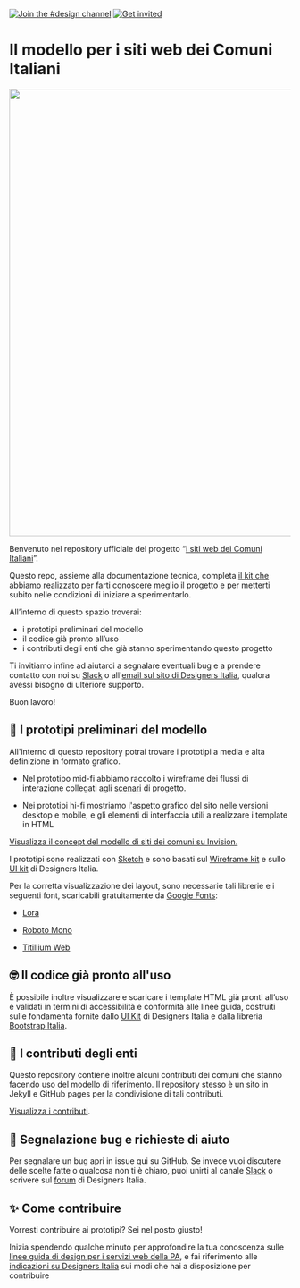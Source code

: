 [![Join the #design channel](https://img.shields.io/badge/Slack%20channel-%23design-blue.svg)](https://developersitalia.slack.com/messages/C7658JRJR/)
[![Get invited](https://slack.developers.italia.it/badge.svg)](https://slack.developers.italia.it/)

# Il modello per i siti web dei Comuni Italiani

 <img src="https://github.com/italia/design-comuni-prototipi/blob/master/cover-image.png" width="800"> 
 
Benvenuto nel repository ufficiale del progetto “[I siti web dei Comuni Italiani](https://italia.github.io/design-comuni-prototipi/)”. 

Questo repo, assieme alla documentazione tecnica, completa [il kit che abbiamo realizzato](https://italia.github.io/design-comuni-prototipi/it/kit.html) per farti conoscere meglio il progetto e per metterti subito nelle condizioni di iniziare a sperimentarlo.

All’interno di questo spazio troverai:

- i prototipi preliminari del modello
- il codice già pronto all’uso
- i contributi degli enti che già stanno sperimentando questo progetto

Ti invitiamo infine ad aiutarci a segnalare eventuali bug e a prendere contatto con noi su [Slack](https://slack.developers.italia.it/) o all'[email sul sito di Designers Italia](https://designers.italia.it/contatti/), qualora avessi bisogno di ulteriore supporto. 

Buon lavoro!

## 📒 I prototipi preliminari del modello

All'interno di questo repository potrai trovare i prototipi a media e alta definizione in formato grafico.

- Nel prototipo mid-fi abbiamo raccolto i wireframe dei flussi di interazione collegati agli [scenari](https://docs.google.com/spreadsheets/d/1Z_YgxckqlWJIBOOXpzMlpzbPfElMLA50-4grsndEX20/edit?usp=sharing) di progetto.

- Nei prototipi hi-fi mostriamo l'aspetto grafico del sito nelle versioni desktop e mobile, e  gli elementi di interfaccia utili a realizzare i template in HTML

[Visualizza il concept del modello di siti dei comuni su Invision.](https://invis.io/Q2OTF1RMNUB)

I prototipi sono realizzati con [Sketch](https://www.sketch.com/) e sono basati sul [Wireframe kit](https://designers.italia.it/kit/wireframe-kit/) e sullo [UI kit](https://designers.italia.it/kit/ui-kit/) di Designers Italia.

Per la corretta visualizzazione dei layout, sono necessarie tali librerie e i seguenti font, scaricabili gratuitamente da [Google Fonts](https://fonts.google.com/): 

- [Lora](https://fonts.google.com/specimen/Lora)

- [Roboto Mono](https://fonts.google.com/specimen/Roboto+Mono)

- [Titillium Web](https://fonts.google.com/specimen/Titillium+Web)

## 🤓 Il codice già pronto all'uso

È possibile inoltre visualizzare e scaricare i template HTML già pronti all’uso e validati in termini di accessibilità e conformità alle linee guida, costruiti sulle fondamenta fornite dallo [UI Kit](https://github.com/italia/design-ui-kit) di Designers Italia e dalla libreria [Bootstrap Italia](https://italia.github.io/bootstrap-italia/).

## 🤩 I contributi degli enti

Questo repository contiene inoltre alcuni contributi dei comuni che stanno facendo uso del modello di riferimento. Il repository stesso è un sito in Jekyll e GitHub pages per la condivisione di tali contributi.

[Visualizza i contributi](https://italia.github.io/design-comuni-prototipi/).

## 🔧 Segnalazione bug e richieste di aiuto

Per segnalare un bug apri in issue qui su GitHub. Se invece vuoi discutere delle scelte fatte o qualcosa non ti è chiaro, puoi unirti al canale [Slack](https://slack.developers.italia.it/) o scrivere sul [forum](https://forum.italia.it/c/design) di Designers Italia.

## ✨ Come contribuire

Vorresti contribuire ai prototipi? Sei nel posto giusto!

Inizia spendendo qualche minuto per approfondire la tua conoscenza sulle [linee guida di design per i servizi web della PA](https://docs.italia.it/italia/designers-italia/design-linee-guida-docs/it/stabile/), e fai riferimento alle [indicazioni su Designers Italia](https://designers.italia.it/come-partecipo/) sui modi che hai a disposizione per contribuire
